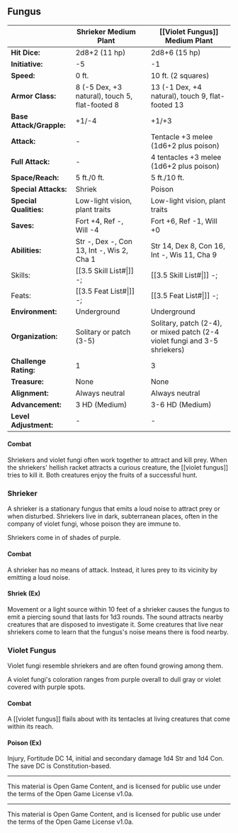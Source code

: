 ## Fungus

| |Shrieker Medium Plant| |[[Violet Fungus]] Medium Plant|
|---|---|---|---|
|**Hit Dice:**|2d8+2 (11 hp)||2d8+6 (15 hp)|
|**Initiative:**|-5||-1|
|**Speed:**|0 ft.||10 ft. (2 squares)|
|**Armor Class:**|8 (-5 Dex, +3 natural), touch 5, flat-footed 8||13 (-1 Dex, +4 natural), touch 9, flat-footed 13|
|**Base Attack/Grapple:**|+1/-4||+1/+3|
|**Attack:**|-||Tentacle +3 melee (1d6+2 plus poison)|
|**Full Attack:**|-||4 tentacles +3 melee (1d6+2 plus poison)|
|**Space/Reach:**|5 ft./0 ft.||5 ft./10 ft.|
|**Special Attacks:**|Shriek||Poison|
|**Special Qualities:**|Low-light vision, plant traits||Low-light vision, plant traits|
|**Saves:**|Fort +4, Ref -, Will -4||Fort +6, Ref -1, Will +0|
|**Abilities:**|Str -, Dex -, Con 13, Int -, Wis 2, Cha 1||Str 14, Dex 8, Con 16, Int -, Wis 11, Cha 9|
| Skills: | [[3.5 Skill List#\|]] -; | | [[3.5 Skill List#\|]] -; | 
| Feats: | [[3.5 Feat List#\|]] -; | | [[3.5 Feat List#\|]] -; | 
|**Environment:**|Underground||Underground|
|**Organization:**|Solitary or patch (3-5)||Solitary, patch (2-4), or mixed patch (2-4 violet fungi and 3-5 shriekers)|
|**Challenge Rating:**|1||3|
|**Treasure:**|None||None|
|**Alignment:**|Always neutral||Always neutral|
|**Advancement:**|3 HD (Medium)||3-6 HD (Medium)|
|**Level Adjustment:**|-||-|

#### Combat

Shriekers and violet fungi often work together to attract and kill prey. When the shriekers' hellish racket attracts a curious creature, the [[violet fungus]] tries to kill it. Both creatures enjoy the fruits of a successful hunt. 

### Shrieker

A shrieker is a stationary fungus that emits a loud noise to attract prey or when disturbed. Shriekers live in dark, subterranean places, often in the company of violet fungi, whose poison they are immune to. 

Shriekers come in of shades of purple. 

#### Combat

A shrieker has no means of attack. Instead, it lures prey to its vicinity by emitting a loud noise. 

#### Shriek (Ex)
Movement or a light source within 10 feet of a shrieker causes the fungus to emit a piercing sound that lasts for 1d3 rounds. The sound attracts nearby creatures that are disposed to investigate it. Some creatures that live near shriekers come to learn that the fungus's noise means there is food nearby. 

### Violet Fungus

Violet fungi resemble shriekers and are often found growing among them. 

A violet fungi's coloration ranges from purple overall to dull gray or violet covered with purple spots. 

#### Combat

A [[violet fungus]] flails about with its tentacles at living creatures that come within its reach. 

#### Poison (Ex)
Injury, Fortitude DC 14, initial and secondary damage 1d4 Str and 1d4 Con. The save DC is Constitution-based.

---

This material is Open Game Content, and is licensed for public use under the terms of the Open Game License v1.0a.

---

This material is Open Game Content, and is licensed for public use under the terms of the Open Game License v1.0a.
